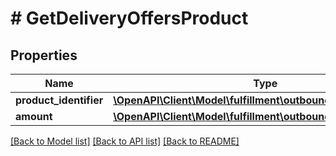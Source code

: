 # # GetDeliveryOffersProduct

## Properties

Name | Type | Description | Notes
------------ | ------------- | ------------- | -------------
**product_identifier** | [**\OpenAPI\Client\Model\fulfillment\outbound\ProductIdentifier**](ProductIdentifier.md) |  |
**amount** | [**\OpenAPI\Client\Model\fulfillment\outbound\Amount**](Amount.md) |  | [optional]

[[Back to Model list]](../../README.md#models) [[Back to API list]](../../README.md#endpoints) [[Back to README]](../../README.md)
